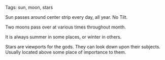 Tags: sun, moon, stars

Sun passes around center strip every day, all year. No Tilt. 

Two moons pass over at various times throughout month.

It is always summer in some places, or winter in others.

Stars are viewports for the gods. They can look down upon their subjects. Usually located above some place of importance to them.

